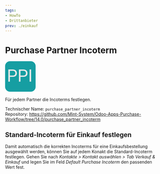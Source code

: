 ```yaml
---
tags:
- HowTo
- Drittanbieter
prev: ./einkauf
---
```

# Purchase Partner Incoterm
![](assets/icon_odoo_purchase_partner_incoterm.png)

Für jedem Partner die Incoterms festlegen.

Technischer Name: `purchase_partner_incoterm`\
Repository: <https://github.com/Mint-System/Odoo-Apps-Purchase-Workflow/tree/14.0/purchase_partner_incoterm>

## Standard-Incoterm für Einkauf festlegen

Damit automatisch die korrekten Incoterms für eine Einkaufsbestellung ausgewählt werden, können Sie auf jedem Konakt die Standard-Incoterm festlegen. Gehen Sie nach *Kontakte > Kontakt auswählen > Tab Verkauf & Einkauf* und legen Sie im Feld *Default Purchase Incoterm* den passenden Wert fest.
